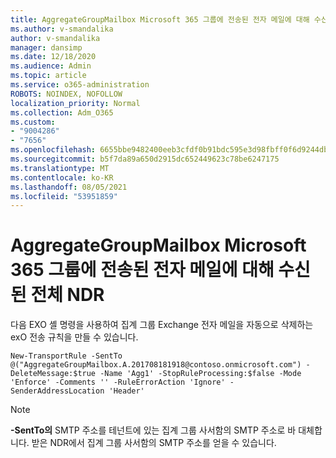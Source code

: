 ```yaml
---
title: AggregateGroupMailbox Microsoft 365 그룹에 전송된 전자 메일에 대해 수신된 전체 NDR
ms.author: v-smandalika
author: v-smandalika
manager: dansimp
ms.date: 12/18/2020
ms.audience: Admin
ms.topic: article
ms.service: o365-administration
ROBOTS: NOINDEX, NOFOLLOW
localization_priority: Normal
ms.collection: Adm_O365
ms.custom:
- "9004286"
- "7656"
ms.openlocfilehash: 6655bbe9482400eeb3cfdf0b91bdc595e3d98fbff0f6d9244db8bb4dd958305e
ms.sourcegitcommit: b5f7da89a650d2915dc652449623c78be6247175
ms.translationtype: MT
ms.contentlocale: ko-KR
ms.lasthandoff: 08/05/2021
ms.locfileid: "53951859"
---
```

# <a name="aggregategroupmailbox-full-ndr-received-for-email-sent-to-microsoft-365-group"></a>AggregateGroupMailbox Microsoft 365 그룹에 전송된 전자 메일에 대해 수신된 전체 NDR

다음 EXO 셸 명령을 사용하여 집계 그룹 Exchange 전자 메일을 자동으로 삭제하는 exO 전송 규칙을 만들 수 있습니다.

`New-TransportRule -SentTo @("AggregateGroupMailbox.A.201708181918@contoso.onmicrosoft.com") -DeleteMessage:$true -Name 'Agg1' -StopRuleProcessing:$false -Mode 'Enforce' -Comments '' -RuleErrorAction 'Ignore' -SenderAddressLocation 'Header'`

> [!NOTE]
> **-SentTo의** SMTP 주소를 테넌트에 있는 집계 그룹 사서함의 SMTP 주소로 바 대체합니다. 받은 NDR에서 집계 그룹 사서함의 SMTP 주소를 얻을 수 있습니다.



